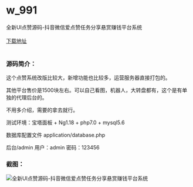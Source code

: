 # w_991
全新UI点赞源码-抖音微信爱点赞任务分享悬赏赚钱平台系统
<br/></br>
[下载地址](https://www.uuid2.com/991.html "下载地址")
<br/></br>
<h3>源码简介：</h3>
<p>这个点赞系统改版比较大，新增功能也比较多，运营服务器直接打包的。<p>
<p>其他平台售价是1500块左右。可以自己看图，机器人，大转盘都有，这个是有单独的代理后台的。<p>
<p>不用多介绍，需要的拿去就行。<p>
<p>测试环境：宝塔面板 + Ng1.18 + php7.0 + mysql5.6<p>
<p>数据库配置文件 application/database.php<p>
<p>后台/admin   用户：admin   密码：123456<p>
<h3>截图：</h3>
<img src="https://www.uuid2.com/wp-content/uploads/img/202105/07dc674385.jpg" alt="全新UI点赞源码-抖音微信爱点赞任务分享悬赏赚钱平台系统">
